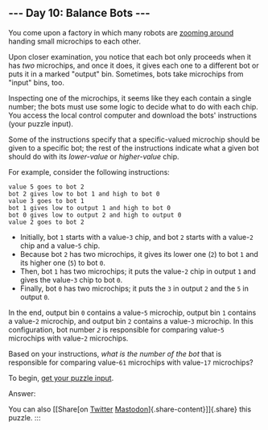## \-\-- Day 10: Balance Bots \-\--

You come upon a factory in which many robots are [zooming
around](https://www.youtube.com/watch?v=JnkMyfQ5YfY&t=40) handing small
microchips to each other.

Upon closer examination, you notice that each bot only proceeds when it
has *two* microchips, and once it does, it gives each one to a different
bot or puts it in a marked \"output\" bin. Sometimes, bots take
microchips from \"input\" bins, too.

Inspecting one of the microchips, it seems like they each contain a
single number; the bots must use some logic to decide what to do with
each chip. You access the local control computer and download the bots\'
instructions (your puzzle input).

Some of the instructions specify that a specific-valued microchip should
be given to a specific bot; the rest of the instructions indicate what a
given bot should do with its *lower-value* or *higher-value* chip.

For example, consider the following instructions:

    value 5 goes to bot 2
    bot 2 gives low to bot 1 and high to bot 0
    value 3 goes to bot 1
    bot 1 gives low to output 1 and high to bot 0
    bot 0 gives low to output 2 and high to output 0
    value 2 goes to bot 2

-   Initially, bot `1` starts with a value-`3` chip, and bot `2` starts
    with a value-`2` chip and a value-`5` chip.
-   Because bot `2` has two microchips, it gives its lower one (`2`) to
    bot `1` and its higher one (`5`) to bot `0`.
-   Then, bot `1` has two microchips; it puts the value-`2` chip in
    output `1` and gives the value-`3` chip to bot `0`.
-   Finally, bot `0` has two microchips; it puts the `3` in output `2`
    and the `5` in output `0`.

In the end, output bin `0` contains a value-`5` microchip, output bin
`1` contains a value-`2` microchip, and output bin `2` contains a
value-`3` microchip. In this configuration, bot number *`2`* is
responsible for comparing value-`5` microchips with value-`2`
microchips.

Based on your instructions, *what is the number of the bot* that is
responsible for comparing value-`61` microchips with value-`17`
microchips?

To begin, [get your puzzle input](10/input).

Answer:

You can also [\[Share[on
[Twitter](https://twitter.com/intent/tweet?text=%22Balance+Bots%22+%2D+Day+10+%2D+Advent+of+Code+2016&url=https%3A%2F%2Fadventofcode%2Ecom%2F2016%2Fday%2F10&related=ericwastl&hashtags=AdventOfCode)
[Mastodon](javascript:void(0);)]{.share-content}\]]{.share} this puzzle.
:::

